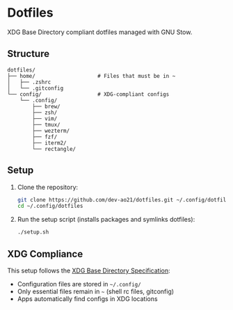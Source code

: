 # Dotfiles

XDG Base Directory compliant dotfiles managed with GNU Stow.

## Structure

```
dotfiles/
├── home/                    # Files that must be in ~ 
│   ├── .zshrc
│   └── .gitconfig
└── config/                  # XDG-compliant configs
    └── .config/
        ├── brew/
        ├── zsh/
        ├── vim/
        ├── tmux/
        ├── wezterm/
        ├── fzf/
        ├── iterm2/
        └── rectangle/
```

## Setup

1. Clone the repository:
   ```bash
   git clone https://github.com/dev-ao21/dotfiles.git ~/.config/dotfiles
   cd ~/.config/dotfiles
   ```

2. Run the setup script (installs packages and symlinks dotfiles):
   ```bash
   ./setup.sh
   ```

## XDG Compliance

This setup follows the [XDG Base Directory Specification](https://specifications.freedesktop.org/basedir-spec/basedir-spec-latest.html):
- Configuration files are stored in `~/.config/`
- Only essential files remain in `~` (shell rc files, gitconfig)
- Apps automatically find configs in XDG locations
